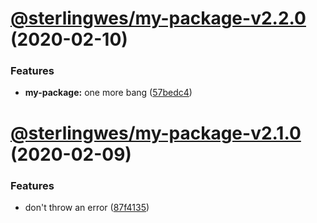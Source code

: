 # [@sterlingwes/my-package-v2.2.0](https://github.com/sterlingwes/semantic-release-mono-test/compare/@sterlingwes/my-package-v2.1.0...@sterlingwes/my-package-v2.2.0) (2020-02-10)


### Features

* **my-package:** one more bang ([57bedc4](https://github.com/sterlingwes/semantic-release-mono-test/commit/57bedc464778d0589795f5526c3d7e4b002aa114))

# [@sterlingwes/my-package-v2.1.0](https://github.com/sterlingwes/semantic-release-mono-test/compare/@sterlingwes/my-package-v2.0.3...@sterlingwes/my-package-v2.1.0) (2020-02-09)


### Features

* don't throw an error ([87f4135](https://github.com/sterlingwes/semantic-release-mono-test/commit/87f413594691412db4f72878c3d004259864b212))
